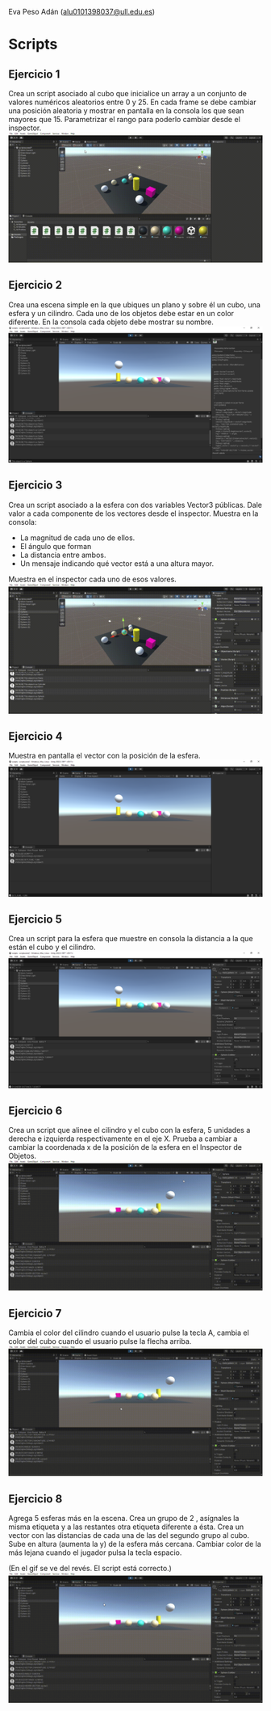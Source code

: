 Eva Peso Adán (alu0101398037@ull.edu.es)

# Scripts
## Ejercicio 1
Crea un script asociado al cubo que inicialice un array a un conjunto de valores numéricos aleatorios entre 0 y 25. En cada frame se debe cambiar una posición aleatoria y mostrar en pantalla en la consola los que sean mayores que 15. Parametrizar el rango para poderlo cambiar desde el inspector.
![Gif](img/script1.gif)

## Ejercicio 2
Crea una escena simple en la que ubiques un plano y sobre él un cubo, una esfera y un cilindro. Cada uno de los objetos debe estar en un color diferente. En la consola cada objeto debe mostrar su nombre.
![Pic](img/script2.png)

## Ejercicio 3
Crea un script asociado a la esfera con dos variables Vector3 públicas. Dale valor a cada componente de los vectores desde el inspector. Muestra en la consola:
* La magnitud de cada uno de ellos. 
* El ángulo que forman
* La distancia entre ambos.
* Un mensaje indicando qué vector está a una altura mayor.

Muestra en el inspector cada uno de esos valores.
![Gif](img/script3.gif)

## Ejercicio 4
Muestra en pantalla el vector con la posición de la esfera.
![Pic](img/script4.png)

## Ejercicio 5
Crea un script para la esfera que muestre en consola la distancia a la que están el cubo y el cilindro.
![Pic](img/script5.png)

## Ejercicio 6
Crea un script que alinee el cilindro y el cubo con la esfera, 5  unidades a derecha e izquierda respectivamente en el eje X. Prueba a cambiar a cambiar la coordenada x de la posición de la esfera en el Inspector de Objetos.
![Gif](img/script6.gif)

## Ejercicio 7
Cambia el color del cilindro cuando el usuario pulse la tecla A, cambia el color del cubo cuando el usuario pulse la flecha arriba.
![Gif](img/script7.gif)

## Ejercicio 8
Agrega 5 esferas más en la escena. Crea un grupo de 2 , asígnales la misma etiqueta y a las restantes otra etiqueta diferente a ésta. Crea un vector con las distancias de cada una de las del segundo grupo al cubo. Sube en altura (aumenta la y) de la esfera más cercana. Cambiar color de la más lejana cuando el jugador pulsa la tecla espacio.

(En el gif se ve del revés. El script está correcto.)
![Gif](img/script8.gif)
